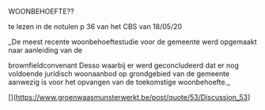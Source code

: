 WOONBEHOEFTE??  

te lezen in de notulen p 36 van het CBS van 18/05/20  

\_De meest recente woonbehoeftestudie voor de gemeente werd opgemaakt naar aanleiding van de  

brownfieldconvenant Desso waarbij er werd geconcludeerd dat er nog voldoende juridisch woonaanbod op grondgebied van de gemeente aanwezig is voor het opvangen van de toekomstige woonbehoefte.\_

\[\](<https://www.groenwaasmunsterwerkt.be/post/quote/53/Discussion_53>\]